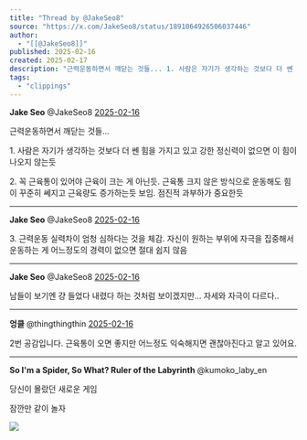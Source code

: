 ```yaml
---
title: "Thread by @JakeSeo8"
source: "https://x.com/JakeSeo8/status/1891064926506037446"
author:
  - "[[@JakeSeo8]]"
published: 2025-02-16
created: 2025-02-17
description: "근력운동하면서 깨닫는 것들... 1. 사람은 자기가 생각하는 것보다 더 쎈 힘을 가지고 있고 강한 정신력이 없으면 이 힘이 나오지 않는듯 2. 꼭 근육통이 있어야 근육이 크는 게 아닌듯. 근육통 크지 않은 방식으로 운동해도 힘이 꾸준히 쎄지고 근육"
tags:
  - "clippings"
---
```

**Jake Seo** @JakeSeo8 [2025-02-16](https://x.com/JakeSeo8/status/1891064926506037446)

근력운동하면서 깨닫는 것들...

1\. 사람은 자기가 생각하는 것보다 더 쎈 힘을 가지고 있고 강한 정신력이 없으면 이 힘이 나오지 않는듯

2\. 꼭 근육통이 있어야 근육이 크는 게 아닌듯. 근육통 크지 않은 방식으로 운동해도 힘이 꾸준히 쎄지고 근육량도 증가하는듯 보임. 점진적 과부하가 중요한듯

---

**Jake Seo** @JakeSeo8 [2025-02-16](https://x.com/JakeSeo8/status/1891067217585885228)

3\. 근력운동 실력차이 엄청 심하다는 것을 체감. 자신이 원하는 부위에 자극을 집중해서 운동하는 게 어느정도의 경력이 없으면 절대 쉽지 않음

---

**Jake Seo** @JakeSeo8 [2025-02-16](https://x.com/JakeSeo8/status/1891067389531267296)

남들이 보기엔 걍 들었다 내렸다 하는 것처럼 보이겠지만... 자세와 자극이 다르다..

---

**엉클** @thingthingthin [2025-02-16](https://x.com/thingthingthin/status/1891065788913578424)

2번 공감입니다. 근육통이 오면 좋지만 어느정도 익숙해지면 괜찮아진다고 알고 있어요.

---

**So I'm a Spider, So What? Ruler of the Labyrinth** @kumoko\_laby\_en

당신이 몰랐던 새로운 게임

잠깐만 같이 놀자

![](https://pbs.twimg.com/media/GhZXKlabcAE3cao?format=jpg&name=large)